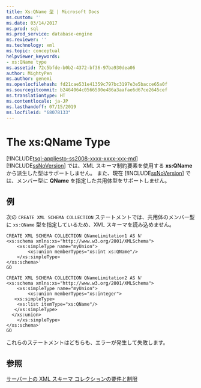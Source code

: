 ```yaml
---
title: Xs:QName 型 | Microsoft Docs
ms.custom: ''
ms.date: 03/14/2017
ms.prod: sql
ms.prod_service: database-engine
ms.reviewer: ''
ms.technology: xml
ms.topic: conceptual
helpviewer_keywords:
- xs:QName type
ms.assetid: 72c5bfde-b0b2-4372-bf36-97ba930dea06
author: MightyPen
ms.author: genemi
ms.openlocfilehash: fd21cae531e41359c797bc3197e3e5bacce65a0f
ms.sourcegitcommit: b2464064c0566590e486a3aafae6d67ce2645cef
ms.translationtype: HT
ms.contentlocale: ja-JP
ms.lasthandoff: 07/15/2019
ms.locfileid: "68078133"
---
```

# <a name="the-xsqname-type"></a>The xs:QName Type
[!INCLUDE[tsql-appliesto-ss2008-xxxx-xxxx-xxx-md](../../includes/tsql-appliesto-ss2008-xxxx-xxxx-xxx-md.md)]
  [!INCLUDE[ssNoVersion](../../includes/ssnoversion-md.md)] では、XML スキーマ制約要素を使用する **xs:QName** から派生した型はサポートしません。 また、現在 [!INCLUDE[ssNoVersion](../../includes/ssnoversion-md.md)] では、メンバー型に **QName** を指定した共用体型をサポートしません。  
  
## <a name="example"></a>例  
 次の `CREATE XML SCHEMA COLLECTION` ステートメントでは、共用体のメンバー型に `xs:QName` 型を指定しているため、XML スキーマを読み込めません。  
  
```  
CREATE XML SCHEMA COLLECTION QNameLimitation1 AS N'  
<xs:schema xmlns:xs="http://www.w3.org/2001/XMLSchema">  
    <xs:simpleType name="myUnion">  
        <xs:union memberTypes="xs:int xs:QName"/>  
    </xs:simpleType>  
</xs:schema>'  
GO  
  
CREATE XML SCHEMA COLLECTION QNameLimitation2 AS N'  
<xs:schema xmlns:xs="http://www.w3.org/2001/XMLSchema">  
    <xs:simpleType name="myUnion">  
        <xs:union memberTypes="xs:integer">  
   <xs:simpleType>  
    <xs:list itemType="xs:QName"/>  
   </xs:simpleType>  
  </xs:union>  
    </xs:simpleType>  
</xs:schema>'  
GO  
```  
  
 これらのステートメントはどちらも、エラーが発生して失敗します。  
  
## <a name="see-also"></a>参照  
 [サーバー上の XML スキーマ コレクションの要件と制限](../../relational-databases/xml/requirements-and-limitations-for-xml-schema-collections-on-the-server.md)  
  
  
